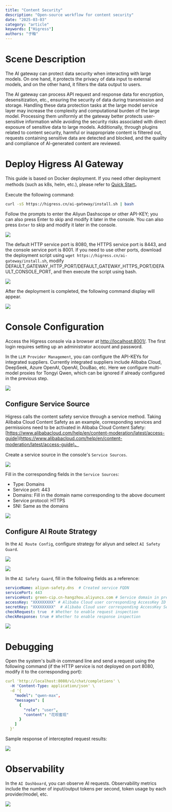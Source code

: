 ```yaml
---
title: "Content Security"
description: "Open-source workflow for content security"
date: "2025-03-03"
category: "article"
keywords: ["Higress"]
authors: "子釉"
---
```

# Scene Description
The AI gateway can protect data security when interacting with large models. On one hand, it protects the privacy of data input to external models, and on the other hand, it filters the data output to users.

The AI gateway can process API request and response data for encryption, desensitization, etc., ensuring the security of data during transmission and storage. Handling these data protection tasks at the large model service layer may increase the complexity and computational burden of the large model. Processing them uniformly at the gateway better protects user-sensitive information while avoiding the security risks associated with direct exposure of sensitive data to large models. Additionally, through plugins related to content security, harmful or inappropriate content is filtered out, requests containing sensitive data are detected and blocked, and the quality and compliance of AI-generated content are reviewed.

# Deploy Higress AI Gateway
This guide is based on Docker deployment. If you need other deployment methods (such as k8s, helm, etc.), please refer to [Quick Start](https://higress.cn/en/docs/latest/user/quickstart/)。



Execute the following command:

```bash
curl -sS https://higress.cn/ai-gateway/install.sh | bash
```

Follow the prompts to enter the Aliyun Dashscope or other API-KEY; you can also press Enter to skip and modify it later in the console. You can also press `Enter` to skip and modify it later in the console.

![](https://intranetproxy.alipay.com/skylark/lark/0/2025/png/66357218/1741063971166-0b83c7c9-b093-49f1-b38b-145994623f30.png)



The default HTTP service port is 8080, the HTTPS service port is 8443, and the console service port is 8001. If you need to use other ports, download the deployment script using `wget https://higress.cn/ai-gateway/install.sh`, modify DEFAULT_GATEWAY_HTTP_PORT/DEFAULT_GATEWAY_HTTPS_PORT/DEFAULT_CONSOLE_PORT, and then execute the script using bash.

![](https://intranetproxy.alipay.com/skylark/lark/0/2025/png/66357218/1741059869116-ab053c2c-0aaf-451b-8cad-21ac9664c28d.png)



After the deployment is completed, the following command display will appear.

![](https://intranetproxy.alipay.com/skylark/lark/0/2025/png/66357218/1741063935811-ddf2eef7-967d-49a8-92e6-f99613b7dbf7.png)



# Console Configuration
Access the Higress console via a browser at [http://localhost:8001/](http://localhost:8001/). The first login requires setting up an administrator account and password.

In the `LLM Provider Management`, you can configure the API-KEYs for integrated suppliers. Currently integrated suppliers include Alibaba Cloud, DeepSeek, Azure OpenAI, OpenAI, DouBao, etc. Here we configure multi-model proxies for Tongyi Qwen, which can be ignored if already configured in the previous step.

![](https://intranetproxy.alipay.com/skylark/lark/0/2025/png/66357218/1742450604844-3e00e291-d68e-4873-a98a-6c98ada86b36.png)



## Configure Service Source
Higress calls the content safety service through a service method. Taking Alibaba Cloud Content Safety as an example, corresponding services and permissions need to be activated in Alibaba Cloud Content Safety: [https://www.alibabacloud.com/help/en/content-moderation/latest/access-guide](https://www.alibabacloud.com/help/en/content-moderation/latest/access-guide)。

Create a service source in the console's `Service Sources`.

![](https://intranetproxy.alipay.com/skylark/lark/0/2025/png/66357218/1742385763061-e58ac0cd-7f18-430e-a032-954be26985fa.png)

Fill in the corresponding fields in the `Service Sources`:

+ Type: Domains
+ Service port: 443
+ Domains: Fill in the domain name corresponding to the above document
+ Service protocol: HTTPS
+ SNI: Same as the domains

![](https://intranetproxy.alipay.com/skylark/lark/0/2025/png/66357218/1742385896013-7f3f009e-51f0-4ba4-aace-58c879686ee4.png)



## Configure AI Route Strategy
In the `AI Route Config`, configure strategy for aliyun and select `AI Safety Guard`.

![](https://intranetproxy.alipay.com/skylark/lark/0/2025/png/66357218/1742386104432-4c9e7c62-96b0-4138-b058-0731d56ec3fc.png)

![](https://intranetproxy.alipay.com/skylark/lark/0/2025/png/66357218/1742386205535-743c2ee7-155c-4e34-bb50-ad4c8e97e17a.png)



In the `AI Safety Guard`, fill in the following fields as a reference:

```yaml
serviceName: aliyun-safety.dns	# Created service FQDN
servicePort: 443
serviceHost: green-cip.cn-hangzhou.aliyuncs.com # Service domain in previous step
accessKey: "XXXXXXXXX" # Alibaba Cloud user corresponding AccessKey ID
secretKey: "XXXXXXXXX"  # Alibaba Cloud user corresponding AccessKey Secret
checkRequest: true	# Whether to enable request inspection
checkResponse: true	# Whether to enable response inspection
```

![](https://intranetproxy.alipay.com/skylark/lark/0/2025/png/66357218/1742386681387-5de99c31-8194-4b47-8a03-4cbd5383847d.png)





# Debugging
Open the system's built-in command line and send a request using the following command (if the HTTP service is not deployed on port 8080, modify it to the corresponding port):

```yaml
curl 'http://localhost:8080/v1/chat/completions' \
  -H 'Content-Type: application/json' \
  -d '{
    "model": "qwen-max",
    "messages": [
      {
        "role": "user",
        "content": "花呗套现"
      }
    ]
  }'

```

Sample response of intercepted request results:

![](https://intranetproxy.alipay.com/skylark/lark/0/2025/png/66357218/1741150732225-186b8fba-cfe7-4e59-94bf-d5fc90004bd7.png)



# Observability
In the `AI Dashboard`, you can observe AI requests. Observability metrics include the number of input/output tokens per second, token usage by each provider/model, etc.

![](https://intranetproxy.alipay.com/skylark/lark/0/2025/png/66357218/1742354552167-7efc3978-1942-4935-83ce-fcf3a229e859.png)



